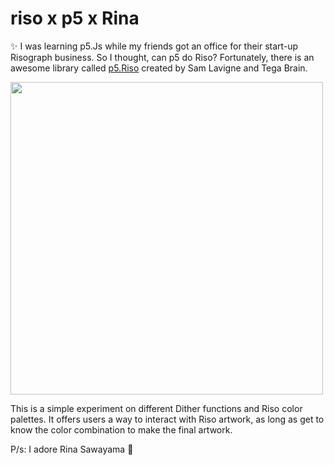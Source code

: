 # riso x p5 x Rina

✨ I was learning p5.Js while my friends got an office for their start-up Risograph business. So I thought, can p5 do Riso?
Fortunately, there is an awesome library called [p5.Riso](https://antiboredom.github.io/p5.riso/) created by Sam Lavigne and Tega Brain.

<img src='https://media2.giphy.com/media/Q4mkllQZOvkZcxO9NZ/giphy.gif?cid=790b7611366c4cab68704a73095595a76f9c4deadf7fe084&rid=giphy.gif&ct=g' width=500>

This is a simple experiment on different Dither functions and Riso color palettes. It offers users a way to interact with Riso artwork, as long as get to know the color combination to make the final artwork. 

P/s: I adore Rina Sawayama 🥺
